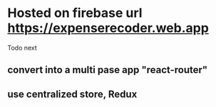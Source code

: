 # Hosted on firebase url https://expenserecoder.web.app

Todo next

## convert into a multi pase app "react-router"
## use centralized store, Redux 
